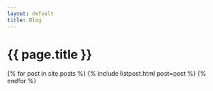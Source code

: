 ```yaml
---
layout: default
title: Blog
---
```


# {{ page.title }}

<table class="no-table" style="width:100%">
{% for post in site.posts %} {% include listpost.html post=post %}
{% endfor %}
</table>
